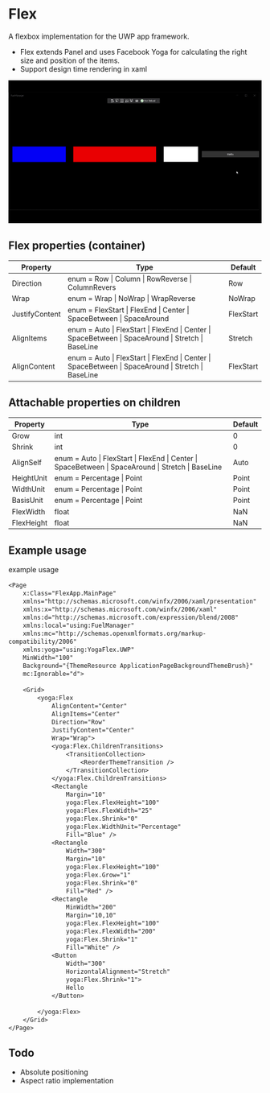 # Flex
A flexbox implementation for the UWP app framework.

- Flex extends Panel and uses Facebook Yoga for calculating the right size and position of the items.
- Support design time rendering in xaml

![Flex behavior sample](./FlexSample.gif)

## Flex properties (container)

| Property       | Type                                                                                                | Default   |
|----------------|-----------------------------------------------------------------------------------------------------|-----------|
| Direction      | enum = Row \| Column \| RowReverse \| ColumnRevers                                                  | Row       |
| Wrap           | enum = Wrap \| NoWrap \| WrapReverse                                                                | NoWrap    |
| JustifyContent | enum = FlexStart \| FlexEnd \| Center \| SpaceBetween \| SpaceAround                                | FlexStart |
| AlignItems     | enum = Auto \| FlexStart \| FlexEnd \| Center \| SpaceBetween \| SpaceAround \| Stretch \| BaseLine | Stretch   |
| AlignContent   | enum = Auto \| FlexStart \| FlexEnd \| Center \| SpaceBetween \| SpaceAround \| Stretch \| BaseLine | FlexStart |

## Attachable properties on children

| Property   | Type                                                                                                | Default |
|------------|-----------------------------------------------------------------------------------------------------|---------|
| Grow       | int                                                                                                 | 0       |
| Shrink     | int                                                                                                 | 0       |
| AlignSelf  | enum = Auto \| FlexStart \| FlexEnd \| Center \| SpaceBetween \| SpaceAround \| Stretch \| BaseLine | Auto    |
| HeightUnit | enum = Percentage \| Point                                                                          | Point   |
| WidthUnit  | enum = Percentage \| Point                                                                          | Point   |
| BasisUnit  | enum = Percentage \| Point                                                                          | Point   |
| FlexWidth  | float                                                                                               | NaN     |
| FlexHeight | float                                                                                               | NaN     |

## Example usage

example usage
```xaml
<Page
    x:Class="FlexApp.MainPage"
    xmlns="http://schemas.microsoft.com/winfx/2006/xaml/presentation"
    xmlns:x="http://schemas.microsoft.com/winfx/2006/xaml"
    xmlns:d="http://schemas.microsoft.com/expression/blend/2008"
    xmlns:local="using:FuelManager"
    xmlns:mc="http://schemas.openxmlformats.org/markup-compatibility/2006"
    xmlns:yoga="using:YogaFlex.UWP"
    MinWidth="100"
    Background="{ThemeResource ApplicationPageBackgroundThemeBrush}"
    mc:Ignorable="d">

    <Grid>
        <yoga:Flex
            AlignContent="Center"
            AlignItems="Center"
            Direction="Row"
            JustifyContent="Center"
            Wrap="Wrap">
            <yoga:Flex.ChildrenTransitions>
                <TransitionCollection>
                    <ReorderThemeTransition />
                </TransitionCollection>
            </yoga:Flex.ChildrenTransitions>
            <Rectangle
                Margin="10"
                yoga:Flex.FlexHeight="100"
                yoga:Flex.FlexWidth="25"
                yoga:Flex.Shrink="0"
                yoga:Flex.WidthUnit="Percentage"
                Fill="Blue" />
            <Rectangle
                Width="300"
                Margin="10"
                yoga:Flex.FlexHeight="100"
                yoga:Flex.Grow="1"
                yoga:Flex.Shrink="0"
                Fill="Red" />
            <Rectangle
                MinWidth="200"
                Margin="10,10"
                yoga:Flex.FlexHeight="100"
                yoga:Flex.FlexWidth="200"
                yoga:Flex.Shrink="1"
                Fill="White" />
            <Button
                Width="300"
                HorizontalAlignment="Stretch"
                yoga:Flex.Shrink="1">
                Hello
            </Button>

        </yoga:Flex>
    </Grid>
</Page>
```

## Todo
- Absolute positioning
- Aspect ratio implementation